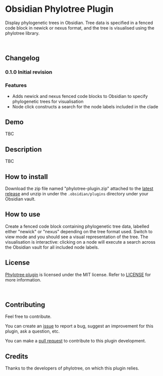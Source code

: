 # Obsidian Phylotree Plugin

Display phylogenetic trees in Obsidian. Tree data is specified in a fenced code block in newick or nexus format, and the tree is visualised using the phylotree library.

<br>

## Changelog

### 0.1.0 Initial revision

### Features

- Adds newick and nexus fenced code blocks to Obsidian to specify phylogenetic trees for visualisation
- Node click constructs a search for the node labels included in the clade

## Demo

TBC

## Description

TBC

## How to install

Download the zip file named "phylotree-plugin.zip" attached to the [latest release](https://github.com/echinopscis/obsidian-wikidata-plugin/releases/latest) and unzip in under the `.obsidian/plugins` directory under your Obsidian vault.

## How to use

Create a fenced code block containing phylogenetic tree data, labelled either "newick" or "nexus" depending on the tree format used. Switch to view mode and you should see a visual representation of the tree. The visualisation is interactive: clicking on a node will execute a search across the Obsidian vault for all included node labels.


## License

[Phylotree plugin](https://github.com/echinopscis/obsidian-phylotree-plugin) is licensed under the MIT license. Refer to [LICENSE](/LICENSE.TXT) for more information.

<br>

## Contributing

Feel free to contribute.

You can create an [issue](https://github.com/echinopscis/obsidian-phylotree-plugin/issues) to report a bug, suggest an improvement for this plugin, ask a question, etc.

You can make a [pull request](https://github.com/echinopscis/obsidian-phylotree-plugin/pulls) to contribute to this plugin development.

## Credits 

Thanks to the developers of phylotree, on which this plugin relies.